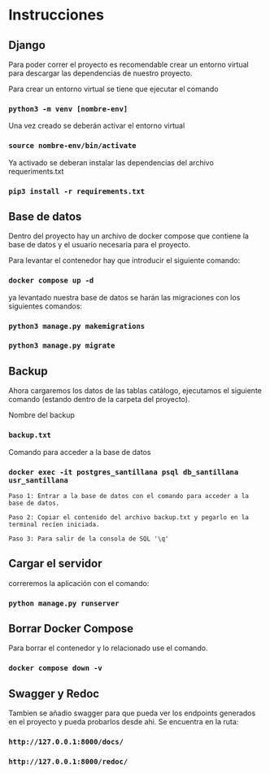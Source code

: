 # Instrucciones


## Django

Para poder correr el proyecto es recomendable crear un entorno virtual para descargar las dependencias de nuestro proyecto.

Para crear un entorno virtual se tiene que ejecutar el comando 

### `python3 -m venv [nombre-env]`

Una vez creado se deberán activar el entorno virtual
### `source nombre-env/bin/activate`

Ya activado se deberan instalar las dependencias del archivo requeriments.txt
### `pip3 install -r requirements.txt`

## Base de datos

Dentro del proyecto hay un archivo de docker compose que contiene la base de datos y el usuario necesaria para el proyecto.

Para levantar el contenedor hay que introducir el siguiente comando:

### `docker compose up -d`

ya levantado nuestra base de datos se harán las migraciones con los siguientes comandos: 

### `python3 manage.py makemigrations`
### `python3 manage.py migrate`

## Backup

Ahora cargaremos los datos de las tablas catálogo, ejecutamos el siguiente comando (estando dentro de la carpeta del proyecto).

Nombre del backup
### `backup.txt`

Comando para acceder a la base de datos
### `docker exec -it postgres_santillana psql db_santillana usr_santillana`

    Paso 1: Entrar a la base de datos con el comando para acceder a la base de datos.
    
    Paso 2: Copiar el contenido del archivo backup.txt y pegarlo en la terminal recíen iniciada.

    Paso 3: Para salir de la consola de SQL '\q' 

## Cargar el servidor

correremos la aplicación con el comando:

### `python manage.py runserver`

## Borrar Docker Compose

Para borrar el contenedor y lo relacionado use el comando.

### `docker compose down -v`

## Swagger y Redoc

Tambien se añadio swagger para que pueda ver los endpoints generados en el proyecto y pueda probarlos desde ahi. Se encuentra en la ruta: 

### `http://127.0.0.1:8000/docs/`
### `http://127.0.0.1:8000/redoc/`
